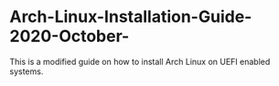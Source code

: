 # Arch-Linux-Installation-Guide-2020-October-
This is a modified guide on how to install Arch Linux on UEFI enabled systems.
